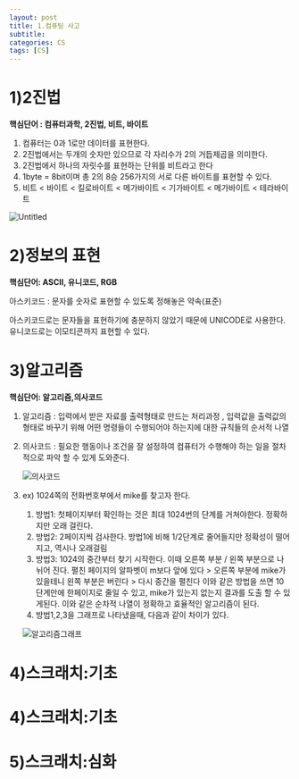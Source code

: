 ```yaml
---
layout: post
title: 1.컴퓨팅 사고
subtitle: 
categories: CS
tags: [CS]
---
```


# 1)2진법

**핵심단어 : 컴퓨터과학, 2진법, 비트, 바이트**

1. 컴퓨터는 0과 1로만 데이터를 표현한다.
2. 2진법에서는 두개의 숫자만 있으므로 각 자리수가 2의 거듭제곱을 의미한다.
3. 2진법에서 하나의 자릿수를 표현하는 단위를 비트라고 한다
4. 1byte = 8bit이며 총 2의 8승 256가지의 서로 다른 바이트를 표현할 수 있다. 
5. 비트 < 바이트 < 킬로바이트 < 메가바이트 < 기가바이트 < 메가바이트 < 테라바이트

![Untitled](https://user-images.githubusercontent.com/83413364/153200909-a1135901-680d-4814-b0cc-dc6543d2de96.png)

# 2)정보의 표현

**핵심단어: ASCII, 유니코드, RGB**

아스키코드 : 문자를 숫자로 표현할 수 있도록 정해놓은 약속(표준)

아스키코드로는 문자들을 표현하기에 충분하지 않았기 때문에 UNICODE로 사용한다. 유니코드로는 이모티콘까지 표현할 수 있다.

# 3)알고리즘
**핵심단어: 알고리즘,의사코드**

1. 알고리즘 : 입력에서 받은 자료를 출력형태로 만드는 처리과정 , 입력값을 출력값의 형태로 바꾸기 위해 어떤 명령들이 수행되어야 하는지에 대한 규칙들의 순서적 나열
2. 의사코드 : 필요한 행동이나 조건을 잘 설정하여 컴퓨터가 수행해야 하는 일을 절차적으로 파악 할 수 있게 도와준다.
    
    ![의사코드](https://user-images.githubusercontent.com/83413364/153341830-0fdc067c-8445-4284-bedf-2c2b89daefcb.png)

    
3. ex) 1024쪽의 전화번호부에서 mike를 찾고자 한다. 
    1. 방법1: 첫페이지부터 확인하는 것은 최대 1024번의 단계를 거쳐야한다. 정확하지만 오래 걸린다. 
    2. 방법2: 2페이지씩 검사한다. 방법1에 비해 1/2단계로 줄어들지만 정확성이 떨어지고, 역시나 오래걸림
    3. 방법3: 1024의 중간부터 찾기 시작한다. 이때 오른쪽 부분 / 왼쪽 부분으로 나뉘어 진다. 펼친 페이지의 알파벳이 m보다 앞에 있다 >  오른쪽 부분에 mike가 있을테니 왼쪽 부분은 버린다 > 다시 중간을 펼친다 이와 같은 방법을 쓰면 10단계만에 한페이지로 줄일 수 있고, mike가 있는지 없는지 결과를 도출 할 수 있게된다. 이와 같은 순차적 나열이 정확하고 효율적인 알고리즘이 된다.
    4. 방법1,2,3을 그래프로 나타냈을때, 다음과 같이 차이가 있다.
    
    ![알고리즘그래프](https://user-images.githubusercontent.com/83413364/153341926-bd80af96-5ab5-4823-a1f2-1b837b8aaff1.png)

# 4)스크래치:기초
# 4)스크래치:기초

# 5)스크래치:심화
